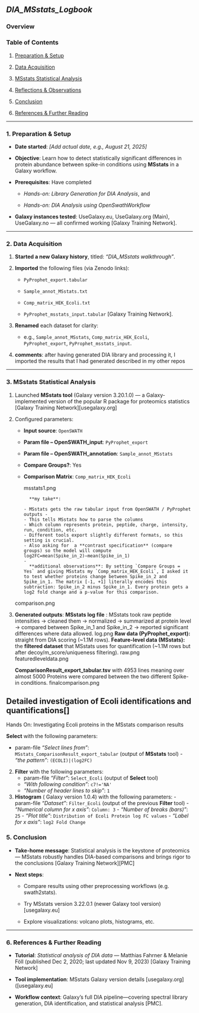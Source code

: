 ## _DIA_MSstats_Logbook_

### Overview

### Table of Contents

1.  [Preparation & Setup](#preparation--setup)
    
2.  [Data Acquisition](#data-acquisition)
    
3.  [MSstats Statistical Analysis](#msstats-statistical-analysis)
    
4.  [Reflections & Observations](#reflections--observations)
    
5.  [Conclusion](#conclusion)
    
6.  [References & Further Reading](#references--further-reading)
    

----------

### 1. Preparation & Setup

-   **Date started**: _[Add actual date, e.g., August 21, 2025]_
    
-   **Objective**: Learn how to detect statistically significant differences in protein abundance between spike-in conditions using **MSstats** in a Galaxy workflow.
    
-   **Prerequisites**: Have completed
    
        
    -   _Hands-on: Library Generation for DIA Analysis_, and
        
    -   _Hands-on: DIA Analysis using OpenSwathWorkflow_ 
        

    
-   **Galaxy instances tested**: UseGalaxy.eu, UseGalaxy.org (Main), UseGalaxy.no — all confirmed working [Galaxy Training Network].
    

----------

### 2. Data Acquisition

1.  **Started a new Galaxy history**, titled: _“DIA_MSstats walkthrough”_.
    
2.  **Imported** the following files (via Zenodo links):
    
    -   `PyProphet_export.tabular`
        
    -   `Sample_annot_MSstats.txt`
        
    -   `Comp_matrix_HEK_Ecoli.txt`
        
    -   `PyProphet_msstats_input.tabular` [Galaxy Training Network].
        
3.  **Renamed** each dataset for clarity:
    
    -   e.g., `Sample_annot_MSstats`, `Comp_matrix_HEK_Ecoli`, `PyProphet_export`, `PyProphet_msstats_input`.
        
4.  **comments**: after having generated DIA library and processing it, I imported the results that I had generated described in my other  repos
    

----------

### 3. MSstats Statistical Analysis

1.  Launched **MSstats tool** (Galaxy version 3.20.1.0) — a Galaxy-implemented version of the popular R package for proteomics statistics [Galaxy Training Network][usegalaxy.org]
    
2.  Configured parameters:
    
    -   **Input source**: `OpenSWATH`
        
    -   **Param file – OpenSWATH_input**: `PyProphet_export`
        
    -   **Param file – OpenSWATH_annotation**: `Sample_annot_MSstats`
        
    -   **Compare Groups?**: Yes
        
    -   **Comparison Matrix**: `Comp_matrix_HEK_Ecoli` 
       
          msstats1.png
          
              **my take**: 

            - MSstats gets the raw tabular input from OpenSWATH / PyProphet outputs -   
            - This tells MSstats how to parse the columns
            - Which column represents protein, peptide, charge, intensity, run, condition, etc.
            - Different tools export slightly different formats, so this setting is crucial.
            - Also asking for  a **contrast specification** (compare groups) so the model will compute log2FC=mean(Spike_in_2)−mean(Spike_in_1)
            - 
              **additional observations**: By setting `Compare Groups = Yes` and giving MSstats my `Comp_matrix_HEK_Ecoli`, I asked it to test whether proteins change between Spike_in_2 and Spike_in_1. The matrix [-1, +1] literally encodes this subtraction: Spike_in_2 minus Spike_in_1. Every protein gets a log2 fold change and a p-value for this comparison.
    comparison.png 
    
3.  **Generated outputs**: 
**MSstats log file** : MSstats took raw peptide intensities → cleaned them → normalized → summarized at protein level → compared between Spike_in_1 and Spike_in_2 → reported significant differences where data allowed.
log.png
**Raw data (PyProphet_export):**  straight from DIA scoring (~1.1M rows).
**Feature-level data (MSstats):** the **filtered dataset** that MSstats uses for quantification (~1.1M rows but after decoy/m_score/uniqueness filtering).
raw.png
featuredleveldata.png


    **ComparisonResult_export_tabular.tsv** with 4953  lines meaning over almost 5000 Proteins were compared between the two different Spike-in conditions.
    finalcomparison.png
    
    
    
## Detailed investigation of Ecoli identifications and quantifications[]

Hands On: Investigating Ecoli proteins in the MSstats comparison results[](https://training.galaxyproject.org/training-material/topics/proteomics/tutorials/DIA_Analysis_MSstats/tutorial.html#hands-on-investigating-ecoli-proteins-in-the-msstats-comparison-results)

**Select**  with the following parameters:
   -   param-file  _“Select lines from”_:  `MSstats_ComparisonResult_export_tabular`  (output of  **MSstats**  tool)
     -   _“the pattern”_:  `(ECOLI)|(log2FC)`
2.  **Filter**  with the following parameters:
    -   param-file  _“Filter”_:  `Select_Ecoli`  (output of  **Select**  tool)
     -   _“With following condition”_:  `c7!='NA'`
     -   _“Number of header lines to skip”_:  `1`
  3.  **Histogram**  (  Galaxy version 1.0.4)  with the following parameters:
     -   param-file  _“Dataset”_:  `Filter_Ecoli`  (output of the previous  **Filter**  tool)
     -   _“Numerical column for x axis”_:  `Column: 3`
     -   _“Number of breaks (bars)”_:  `25`
     -   _“Plot title”_:  `Distribution of Ecoli Protein log FC values`
     -   _“Label for x axis”_:  `log2 Fold Change`


### 5. Conclusion

-   **Take-home message**: Statistical analysis is the keystone of proteomics — MSstats robustly handles DIA-based comparisons and brings rigor to the conclusions [Galaxy Training Network][PMC]
    
-   **Next steps**:
    
    -   Compare results using other preprocessing workflows (e.g. swath2stats).
        
    -   Try MSstats version 3.22.0.1 (newer Galaxy tool version) [usegalaxy.eu]
   
    -   Explore visualizations: volcano plots, histograms, etc.
        

----------

### 6. References & Further Reading

-   **Tutorial**: _Statistical analysis of DIA data_ — Matthias Fahrner & Melanie Föll (published Dec 2, 2020; last updated Nov 9, 2023) [Galaxy Training Network]
    
-   **Tool implementation**: MSstats Galaxy version details [usegalaxy.org]([usegalaxy.eu]
    
-   **Workflow context**: Galaxy’s full DIA pipeline—covering spectral library generation, DIA identification, and statistical analysis [PMC].
